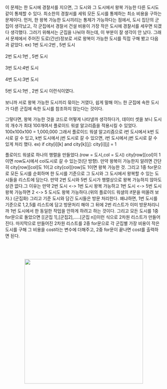 이 문제는 한 도시에 경찰서를 지으면, 그 도시와 그 도시에서 왕복 가능한 다른 도시도 같이 통제할 수 있다. 최소한의 경찰서를 세워 모든 도시를 통제하는 최소 비용을 구하는 문제이다.
먼저, 한 왕복 가능한 도시끼리는 통제가 가능하다는 점에서, 도시 집단의 군집이 생각났고, 각 군집에서 경찰서 건설 비용이 가장 작은 도시에 경찰서를 세우면 되겠다 생각했다.
그러기 위해서는 군집을 나눠야 하는데, 이 부분이 잘 생각이 안 났다. 그래서 문제에서 주어진 도로(간선)정보로 서로 왕복이 가능한 도시를 직접 구해 봤고 다음과 같았다.
ex) 1번 도시:2번 , 5번 도시<br></br>
    2번 도시:1번 , 5번 도시<br></br>
    3번 도시:4번 도시<br></br>
    4번 도시:3번 도시<br></br>
    5번 도시:1번 , 2번 도시  이런식이였다.<br></br> 보니까 서로 왕복 가능한 도시끼리 묶이는 거였다, 쉽게 말해 어느 한 군집에 속한 도시가 다른 군집에 속한 도시를 참조하지 않는다는 것이다.
                                          
그렇다면, 왕복 가능한 것을 코드로 어떻게 나타낼까 생각하다가, 데이터 셋을 보니 도시의 개수가 최대 100개여서 플로이드 워셜 알고리즘을 적용시킬 수 있었다. 100x100x100 = 1,000,000
그래서 플로이드 워셜 알고리즘으로 i번 도시에서 k번 도시로 갈 수 있고, k번 도시에서 j번 도시로 갈 수 있으면, i번 도시에서 j번 도시로 갈 수 있게 처리 했다.
ex) if city[i][k] and city[k][j]:
        city[i][j] = 1

플로이드 워셜로 하나의 행렬을 만들었다.(row = 도시,col = 도시) city[row][col]이 1이면 row도시에서 col도시로 갈 수 있는것(단 방향).
만약 왕복이 가능한지 알려면 간단히 city[row][col]도 1이고 city[col][row]도 1이면 왕복 가능한 것.
그리고 1중 for문으로 모든 도시를 순회하며 한 도시를 기준으로 그 도시와 그 도시에서 왕복할 수 있는 도시들을 리스트에 담는다. 만약 2번 도시와 5번 도시가 행렬상으로 왕복 가능하지
않아도 상관 없다.그 이유는 만약 2번 도시 <-> 1번 도시 왕복 가능하고 1번 도시 <-> 5번 도시 왕복 가능하면 2 <-> 5 도시도 왕복 가능하다.(위의 플로이드 워셜의 if문을 떠올려 보자.)
(군집화) 그리고 기준 도시와 담긴 도시들은 방문 처리한다.
왜냐하면, 1번 도시를 기준으로 1,2,5를 리스트에 담고 방문처리 해야 그 뒤에 2번 리스트가 이미 방문처리니까 1번 도시에서 한 동일한 작업을 안하게 하려고 하는 것이다.
그리고 모든 도시를 1중 for문으로 돌았으면 [[군집 1],[군집2],.....[군집 n]]이런 식으로 2차원 리스트가 만들어 진다. 마지막으로 만들어진 2차원 리스트를 2중 for문으로 각 군집별
가장 비용이 작은 도시를 구해 그 비용을 cost라는 변수에 더해주고, 2중 for문이 끝나면 cost를 출력하면 된다.<br></br>
<br></br>

<p align="center"><img src="https://t1.daumcdn.net/liveboard/mk/60239c5ff9bb470ca7ba8cbf0fd127ce.jpg" height="400px" width="380px"></p>
